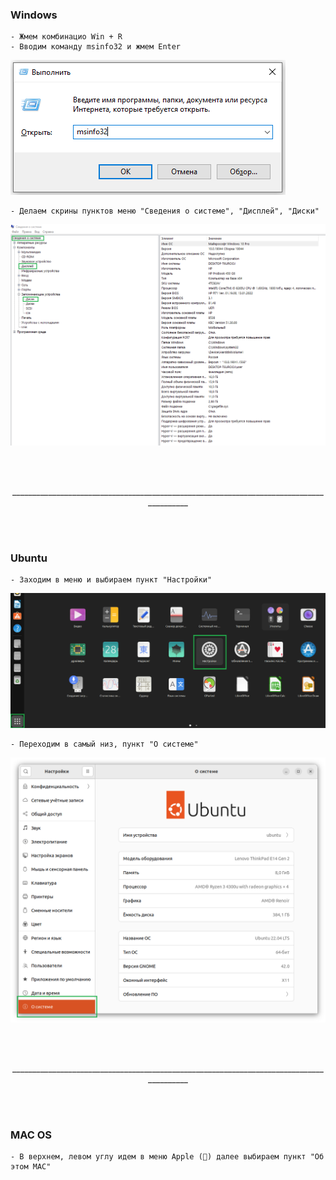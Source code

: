 ### Windows
    - Жмем комбинацио Win + R
    - Вводим команду msinfo32 и жмем Enter

![Screenshot](img/winr_msinfo.png)

    - Делаем скрины пунктов меню "Сведения о системе", "Дисплей", "Диски"

![Screenshot](img/msinfo32.png)


<br/><br/>
<p align="center">________________________________________________________________________________________</p>
<br/><br/>

### Ubuntu
    - Заходим в меню и выбираем пункт "Настройки"
![Screenshot](img/linux_settings.png)

    - Переходим в самый низ, пункт "О системе"
![Screenshot](img/about_os.png)


<br/><br/>
<p align="center">________________________________________________________________________________________</p>
<br/><br/>

### MAC OS
    - В верхнем, левом углу идем в меню Apple () далее выбираем пункт "Об этом МАС"

